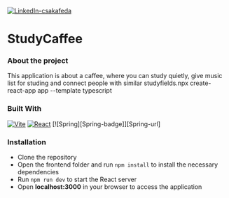 [![LinkedIn-csakafeda][linkedin-shield-csakafeda]][linkedin-url-csakafeda]

# StudyCaffee

### About the project

This application is about a caffee, where you can study quietly, give music list for studing and connect people with similar studyfields.npx create-react-app app --template typescript

### Built With

[![Vite][Vite-badge]][Vite-url]
[![React][React.js]][React-url]
[![Spring][Spring-badge]][Spring-url]

### Installation

- Clone the repository
- Open the frontend folder and run ```npm install``` to install the necessary dependencies
- Run ```npm run dev``` to start the React server
- Open **localhost:3000** in your browser to access the application

[linkedin-shield-csakafeda]: https://img.shields.io/badge/-Feodóra%20Bakó-black.svg?style=for-the-badge&logo=linkedin&colorB=555
[linkedin-url-csakafeda]: https://www.linkedin.com/in/feodorabako/
[React.js]: https://img.shields.io/badge/React-20232A?style=for-the-badge&logo=react
[React-url]: https://reactjs.org/
[Vite-badge]: https://img.shields.io/badge/Vite-20232A?style=for-the-badge&logo=vite
[Vite-url]: https://vitejs.dev/
